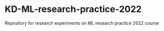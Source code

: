 # KD-ML-research-practice-2022
Repository for research experiments on ML research practice 2022 course
